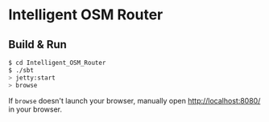 # Intelligent OSM Router #

## Build & Run ##

```sh
$ cd Intelligent_OSM_Router
$ ./sbt
> jetty:start
> browse
```

If `browse` doesn't launch your browser, manually open [http://localhost:8080/](http://localhost:8080/) in your browser.
